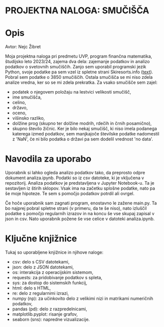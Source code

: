 # PROJEKTNA NALOGA: SMUČIŠČA

# Opis
Avtor: Nejc Žibret

Moja projektna naloga pri predmetu UVP, program finančna matematika, študijsko leto 2023/24, zajema dva dela: zajemanje podatkov in analizo podatkov o svetovnih smučiščih. Zanjo sem uporabil programski jezik Python, svoje podatke pa sem vzel iz spletne strani Skiresorts.info ([text](https://www.skiresort.info/)). Pobral sem podatke o 3850 smučiščih. Ostala smučišča se mi niso zdela analize vredna, ker so se mi zdela prekratka. Za vsako smučišče sem zajel:
- podatek o njegovem položaju na lestvici velikosti smučišč,
- ime smučišča,
- celino,
- državo,
- oceno,
- višinsko razliko,
- dolžine prog (skupno ter dolžine modrih, rdečih in črnih posamično),
- skupno število žičnic.
Ker je bilo nekaj smučišč, ki niso imela podanega katerega izmed podatkov, sem manjkajoče številske podatke nadomestil z 'NaN', če ni bilo podatka o državi pa sem dodelil vrednost 'no data'.

# Navodila za uporabo
Uporabnik si lahko ogleda analizo podatkov tako, da preprosto odpre dokument analiza.ipynb. Podatki so iz csv datoteke, ki je vključena v repozitorij. Analiza podatkov je predstavljena v Jupyter Notebook-u. Ta je sestavljen iz štirih sklopov. Vsak ima na začetku splošne podatke, nato pa še moje hipoteze. Te sem s pomočjo podatkov potrdil ali ovrgel.

Če hoče uporabnik sam zagnati program, enostavno le zažene main.py. Ta bo najprej pobral spletne strani (v primeru, da te še niso), nato izluščil podatke s pomočjo regularnih izrazov in na koncu še vse skupaj zapisal v json in csv. Nato uporabnik požene še vse celice v datoteki analiza.ipynb.

# Ključne knjižnice
Tukaj so uporabljene knjižnice in njihove naloge:
- csv: delo s CSV datotekami,
- json: delo z JSON datotekami,
- os: interakcija z operacijskim sistemom,
- requests: za pridobivanje podatkov s spleta,
- sys: za dostop do sistemskih funkcij,
- html: delo s HTML,
- re: delo z regularnimi izrazi,
- numpy (np): za učinkovito delo z velikimi nizi in matrikami numeričnih podatkov,
- pandas (pd): delo z razpredelnicami,
- matplotlib.pyplot: risanje grafov,
- seaborn (sns): napredne vizualizacije.